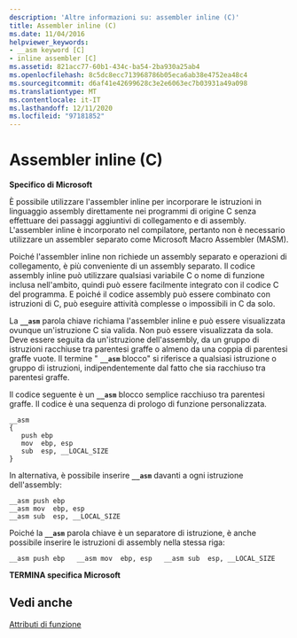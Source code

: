 ```yaml
---
description: 'Altre informazioni su: assembler inline (C)'
title: Assembler inline (C)
ms.date: 11/04/2016
helpviewer_keywords:
- __asm keyword [C]
- inline assembler [C]
ms.assetid: 821acc77-60b1-434c-ba54-2ba930a25ab4
ms.openlocfilehash: 8c5dc8ecc713968786b05eca6ab38e4752ea48c4
ms.sourcegitcommit: d6af41e42699628c3e2e6063ec7b03931a49a098
ms.translationtype: MT
ms.contentlocale: it-IT
ms.lasthandoff: 12/11/2020
ms.locfileid: "97181852"
---
```

# <a name="inline-assembler-c"></a>Assembler inline (C)

**Specifico di Microsoft**

È possibile utilizzare l'assembler inline per incorporare le istruzioni in linguaggio assembly direttamente nei programmi di origine C senza effettuare dei passaggi aggiuntivi di collegamento e di assembly. L'assembler inline è incorporato nel compilatore, pertanto non è necessario utilizzare un assembler separato come Microsoft Macro Assembler (MASM).

Poiché l'assembler inline non richiede un assembly separato e operazioni di collegamento, è più conveniente di un assembly separato. Il codice assembly inline può utilizzare qualsiasi variabile C o nome di funzione inclusa nell'ambito, quindi può essere facilmente integrato con il codice C del programma. E poiché il codice assembly può essere combinato con istruzioni di C, può eseguire attività complesse o impossibili in C da solo.

La **`__asm`** parola chiave richiama l'assembler inline e può essere visualizzata ovunque un'istruzione C sia valida. Non può essere visualizzata da sola. Deve essere seguita da un'istruzione dell'assembly, da un gruppo di istruzioni racchiuse tra parentesi graffe o almeno da una coppia di parentesi graffe vuote. Il termine " **`__asm`** blocco" si riferisce a qualsiasi istruzione o gruppo di istruzioni, indipendentemente dal fatto che sia racchiuso tra parentesi graffe.

Il codice seguente è un **`__asm`** blocco semplice racchiuso tra parentesi graffe. Il codice è una sequenza di prologo di funzione personalizzata.

```
__asm
{
   push ebp
   mov  ebp, esp
   sub  esp, __LOCAL_SIZE
}
```

In alternativa, è possibile inserire **`__asm`** davanti a ogni istruzione dell'assembly:

```
__asm push ebp
__asm mov  ebp, esp
__asm sub  esp, __LOCAL_SIZE
```

Poiché la **`__asm`** parola chiave è un separatore di istruzione, è anche possibile inserire le istruzioni di assembly nella stessa riga:

```
__asm push ebp   __asm mov  ebp, esp   __asm sub  esp, __LOCAL_SIZE
```

**TERMINA specifica Microsoft**

## <a name="see-also"></a>Vedi anche

[Attributi di funzione](../c-language/function-attributes.md)
